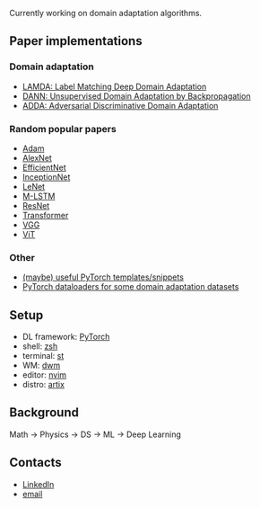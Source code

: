 Currently working on domain adaptation algorithms.

## Paper implementations
### Domain adaptation
- [LAMDA: Label Matching Deep Domain Adaptation](https://github.com/se-kami/lamda)
- [DANN: Unsupervised Domain Adaptation by Backpropagation](https://github.com/se-kami/dann)
- [ADDA: Adversarial Discriminative Domain Adaptation](https://github.com/se-kami/adda)
### Random popular papers
- [Adam](https://github.com/se-kami/papers/tree/master/adam)
- [AlexNet](https://github.com/se-kami/papers/tree/master/alexnet)
- [EfficientNet](https://github.com/se-kami/papers/tree/master/efficientnet)
- [InceptionNet](https://github.com/se-kami/papers/tree/master/inceptionnet)
- [LeNet](https://github.com/se-kami/papers/tree/master/lenet)
- [M-LSTM](https://github.com/se-kami/papers/tree/master/m-lstm)
- [ResNet](https://github.com/se-kami/papers/tree/master/resnet)
- [Transformer](https://github.com/se-kami/papers/tree/master/attention-is-all-you-need)
- [VGG](https://github.com/se-kami/papers/tree/master/vgg)
- [ViT](https://github.com/se-kami/papers/tree/master/vit)
### Other
- [(maybe) useful PyTorch templates/snippets](https://github.com/se-kami/pytorch-collection)
- [PyTorch dataloaders for some domain adaptation datasets](https://github.com/se-kami/da_datasets)

## Setup
- DL framework: [PyTorch](https://github.com/se-kami/pytorch-collection)
- shell: [zsh](https://github.com/se-kami/shell-utils)
- terminal: [st](https://github.com/se-kami/st)
- WM: [dwm](https://github.com/se-kami/dwm)
- editor: [nvim](https://github.com/se-kami/nvim)
- distro: [artix](https://github.com/se-kami/artix-install)

## Background
Math -> Physics -> DS -> ML -> Deep Learning

## Contacts
- [LinkedIn](https://www.linkedin.com/in/%C5%A1ekarlo/)
- [email](mailto:serbetar.karlo.p@protonmail.com)
